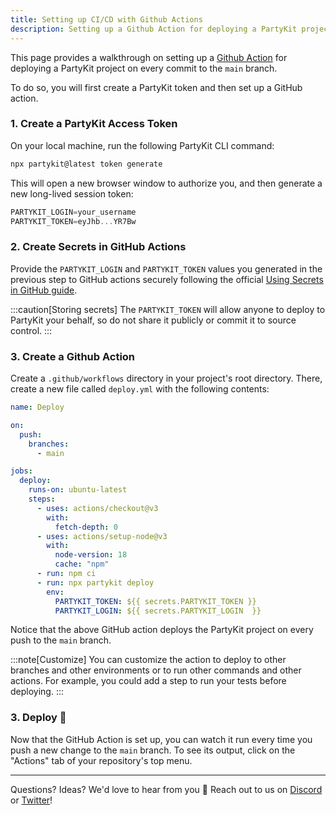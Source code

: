 ```yaml
---
title: Setting up CI/CD with Github Actions
description: Setting up a Github Action for deploying a PartyKit project on every commit to the `main` branch
---
```


This page provides a walkthrough on setting up a [Github Action](https://github.com/features/actions) for deploying a PartyKit project on every commit to the `main` branch.

To do so, you will first create a PartyKit token and then set up a GitHub action.

### 1. Create a PartyKit Access Token

On your local machine, run the following PartyKit CLI command:

```sh
npx partykit@latest token generate
```

This will open a new browser window to authorize you, and then generate a new long-lived session token:

```ts
PARTYKIT_LOGIN=your_username
PARTYKIT_TOKEN=eyJhb...YR7Bw
```

### 2. Create Secrets in GitHub Actions

Provide the `PARTYKIT_LOGIN` and `PARTYKIT_TOKEN` values you generated in the previous step to GitHub actions securely following the official [Using Secrets in GitHub guide](https://docs.github.com/en/actions/security-guides/using-secrets-in-github-actions#creating-secrets-for-a-repository).


:::caution[Storing secrets]
The `PARTYKIT_TOKEN` will allow anyone to deploy to PartyKit your behalf, so do not share it publicly or commit it to source control.
:::

### 3. Create a Github Action

Create a `.github/workflows` directory in your project's root directory. There, create a new file called `deploy.yml` with the following contents:

```yaml
name: Deploy

on:
  push:
    branches:
      - main

jobs:
  deploy:
    runs-on: ubuntu-latest
    steps:
      - uses: actions/checkout@v3
        with:
          fetch-depth: 0
      - uses: actions/setup-node@v3
        with:
          node-version: 18
          cache: "npm"
      - run: npm ci
      - run: npx partykit deploy
        env:
          PARTYKIT_TOKEN: ${{ secrets.PARTYKIT_TOKEN }}
          PARTYKIT_LOGIN: ${{ secrets.PARTYKIT_LOGIN  }}
```

Notice that the above GitHub action deploys the PartyKit project on every push to the `main` branch.

:::note[Customize]
You can customize the action to deploy to other branches and other environments or to run other commands and other actions. For example, you could add a step to run your tests before deploying.
:::

### 3. Deploy 🚀

Now that the GitHub Action is set up, you can watch it run every time you push a new change to the `main` branch. To see its output, click on the "Actions" tab of your repository's top menu.

---

Questions? Ideas? We'd love to hear from you 🎈 Reach out to us on [Discord](https://discord.gg/KDZb7J4uxJ) or [Twitter](https://twitter.com/partykit_io)!
